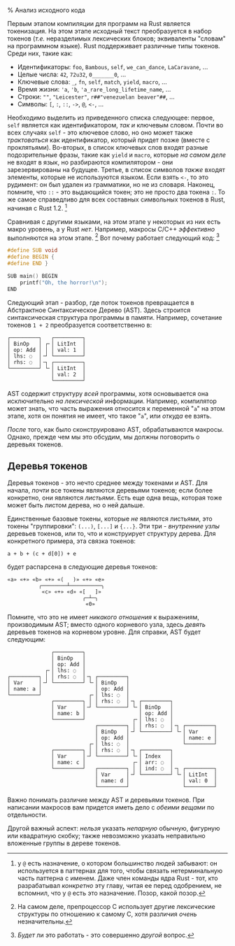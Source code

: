% Анализ исходного кода

Первым этапом компиляции для программ на Rust является токенизация. На этом этапе исходный текст преобразуется в набор токенов (*т.е.* неразделимых лексических блоков; эквиваленты "словам" на программном языке). Rust поддерживает различные типы токенов. Среди них, такие как:

* Идентификаторы: `foo`, `Bambous`, `self`, `we_can_dance`, `LaCaravane`, …
* Целые числа: `42`, `72u32`, `0_______0`, …
* Ключевые слова: `_`, `fn`, `self`, `match`, `yield`, `macro`, …
* Время жизни: `'a`, `'b`, `'a_rare_long_lifetime_name`, …
* Строки: `""`, `"Leicester"`, `r##"venezuelan beaver"##`, …
* Символы: `[`, `:`, `::`, `->`, `@`, `<-`, …

Необходимо выделить из приведенного списка следующее: первое, `self` является как идентификатором, *так и* ключевым словом. Почти во всех случаях `self` - это ключевое слово, но оно может также *трактоваться* как идентификатор, который придет позже (вместе с проклятьями). Во-вторых, в список ключевых слов входят разные подозрительные фразы, такие как `yield` и `macro`, которые *на самом деле* не входят в язык, но разбираются компилятором - они зарезервированы на будущее. Третье, в список символов *также* входят элементы, которые не используются языком. Если взять `<-`, то это рудимент: он был удален из грамматики, но не из словаря. Наконец, помните, что `::` - это выдающийся токен; это не просто два токена `:`.  То же самое справедливо для всех составных символьных токенов в Rust, начиная с Rust 1.2. [^цветы_завяли]

[^цветы_завяли]: у `@` есть назначение, о котором большинство людей забывают: он используется в паттернах для того, чтобы связать нетерминальную часть паттерна с именем. Даже член команды ядра Rust - тот, кто разрабатывал *конкретно* эту главу, читая ее перед одобрением, не вспомнил, что у  `@`  есть это назначение. Позор, какой позор.

Сравнивая с другими языками, на этом этапе у некоторых из них есть макро уровень, а у Rust *нет*. Например, макросы C/C++  *эффективно* выполняются на этом этапе. [^лживый-чертовски-лживый-cpp]  Вот почему работает следующий код: [^в-cpp-это-казалось-прекрасной-идей-в-то-время]

[^лживый-чертовски-лживый-cpp]: На самом деле, препроцессор C использует другие лексические структуры по отношению к самому C, хотя различия *очень* незначительны.

[^в-cpp-это-казалось-прекрасной-идей-в-то-время]: *Будет* ли это работать - это совершенно *другой* вопрос.

```c
#define SUB void
#define BEGIN {
#define END }

SUB main() BEGIN
    printf("Oh, the horror!\n");
END
```

Следующий этап - разбор, где поток токенов превращается в Абстрактное Синтаксическое Дерево (AST). Здесь строится синтаксическая структура программы в памяти. Например, сочетание токенов `1 + 2` преобразуется соответственно в:

```text
┌─────────┐   ┌─────────┐
│ BinOp   │ ┌╴│ LitInt  │
│ op: Add │ │ │ val: 1  │
│ lhs: ◌  │╶┘ └─────────┘
│ rhs: ◌  │╶┐ ┌─────────┐
└─────────┘ └╴│ LitInt  │
              │ val: 2  │
              └─────────┘
```

AST содержит структуру *всей* программы, хотя основывается она исключительно *на лексической* информации. Например, компилятор может знать, что часть выражения относится к переменной "`a`" на этом этапе, хотя он понятия не имеет, что такое "`a`", или *откуда* ее взять.

*После* того, как было сконструировано AST, обрабатываются макросы. Однако, прежде чем мы это обсудим, мы должны поговорить о деревьях токенов.

## Деревья токенов

Деревья токенов - это нечто среднее между токенами и AST. Для начала, *почти* все токены являются деревьями токенов; если более конкретно, они являются *листьями*. Есть еще одна вещь, которая тоже может быть листом дерева, но о ней дальше.

Единственные базовые токены, которые *не* являются листьями, это токены "группировки": `(...)`, `[...]` и `{...}`.  Эти три - *внутренние узлы* деревьев токенов, или то, что и конструирует структуру дерева. Для конкретного примера, эта связка токенов:

```ignore
a + b + (c + d[0]) + e
```

будет распарсена в следующие деревья токенов:

```text
«a» «+» «b» «+» «(   )» «+» «e»
          ╭────────┴──────────╮
           «c» «+» «d» «[   ]»
                        ╭─┴─╮
                         «0»
```

Помните, что это не имеет *никакого отношения* к выражениям, производимым AST; вместо одного корневого узла, здесь *девять* деревьев токенов на корневом уровне. Для справки, AST будет следующим:

```text
              ┌─────────┐
              │ BinOp   │
              │ op: Add │
            ┌╴│ lhs: ◌  │
┌─────────┐ │ │ rhs: ◌  │╶┐ ┌─────────┐
│ Var     │╶┘ └─────────┘ └╴│ BinOp   │
│ name: a │                 │ op: Add │
└─────────┘               ┌╴│ lhs: ◌  │
              ┌─────────┐ │ │ rhs: ◌  │╶┐ ┌─────────┐
              │ Var     │╶┘ └─────────┘ └╴│ BinOp   │
              │ name: b │                 │ op: Add │
              └─────────┘               ┌╴│ lhs: ◌  │
                            ┌─────────┐ │ │ rhs: ◌  │╶┐ ┌─────────┐
                            │ BinOp   │╶┘ └─────────┘ └╴│ Var     │
                            │ op: Add │                 │ name: e │
                          ┌╴│ lhs: ◌  │                 └─────────┘
              ┌─────────┐ │ │ rhs: ◌  │╶┐ ┌─────────┐
              │ Var     │╶┘ └─────────┘ └╴│ Index   │
              │ name: c │               ┌╴│ arr: ◌  │
              └─────────┘   ┌─────────┐ │ │ ind: ◌  │╶┐ ┌─────────┐
                            │ Var     │╶┘ └─────────┘ └╴│ LitInt  │
                            │ name: d │                 │ val: 0  │
                            └─────────┘                 └─────────┘
```

Важно понимать различие между AST и деревьями токенов. При написании макросов вам придется иметь дело с *обеими вещами* по отдельности.

Другой важный аспект: *нельзя* указать *непарную* обычную, фигурную или квадратную скобку; также невозможно указать неправильно вложенные группы в дереве токенов.
